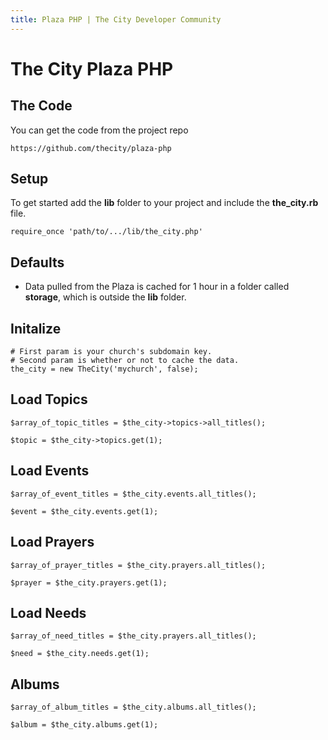 ```yaml
---
title: Plaza PHP | The City Developer Community
---
```


# The City Plaza PHP


## The Code

You can get the code from the project repo

	https://github.com/thecity/plaza-php


## Setup

To get started add the **lib** folder to your project and include the **the_city.rb** file.

	require_once 'path/to/.../lib/the_city.php'


## Defaults 


* Data pulled from the Plaza is cached for 1 hour in a folder called **storage**, which is outside the **lib** folder.  



## Initalize

	# First param is your church's subdomain key.
	# Second param is whether or not to cache the data.
	the_city = new TheCity('mychurch', false);



## Load Topics

	$array_of_topic_titles = $the_city->topics->all_titles();

	$topic = $the_city->topics.get(1);
  


## Load Events

	$array_of_event_titles = $the_city.events.all_titles();

	$event = $the_city.events.get(1);



## Load Prayers

	$array_of_prayer_titles = $the_city.prayers.all_titles();

	$prayer = $the_city.prayers.get(1);



## Load Needs

	$array_of_need_titles = $the_city.prayers.all_titles();

	$need = $the_city.needs.get(1);



## Albums

	$array_of_album_titles = $the_city.albums.all_titles();

	$album = $the_city.albums.get(1);




